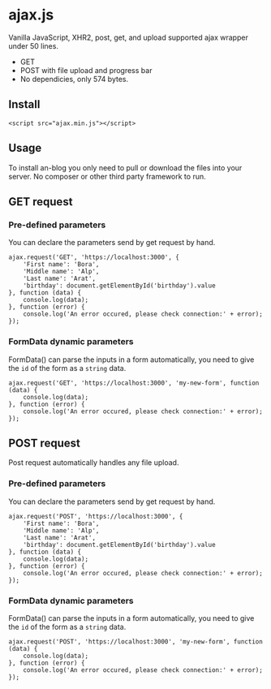 # ajax.js

Vanilla JavaScript, XHR2, post, get, and upload supported ajax wrapper under 50 lines.

  - GET
  - POST with file upload and progress bar
  - No dependicies, only 574 bytes.

## Install
`<script src="ajax.min.js"></script>`


## Usage
To install an-blog you only need to pull or download the files into your server. No composer or other third party framework to run.

## GET request
### Pre-defined parameters
You can declare the parameters send by get request by hand.
```
ajax.request('GET', 'https://localhost:3000', {
    'First name': 'Bora',
    'Middle name': 'Alp',
    'Last name': 'Arat',
    'birthday': document.getElementById('birthday').value
}, function (data) {
    console.log(data);
}, function (error) {
    console.log('An error occured, please check connection:' + error);
});
```
### FormData dynamic parameters
FormData() can parse the inputs in a form automatically, you need to give the `id` of the form as a `string` data.
```
ajax.request('GET', 'https://localhost:3000', 'my-new-form', function (data) {
    console.log(data);
}, function (error) {
    console.log('An error occured, please check connection:' + error);
});
```

## POST request
Post request automatically handles any file upload.
### Pre-defined parameters
You can declare the parameters send by get request by hand.
```
ajax.request('POST', 'https://localhost:3000', {
    'First name': 'Bora',
    'Middle name': 'Alp',
    'Last name': 'Arat',
    'birthday': document.getElementById('birthday').value
}, function (data) {
    console.log(data);
}, function (error) {
    console.log('An error occured, please check connection:' + error);
});
```
### FormData dynamic parameters
FormData() can parse the inputs in a form automatically, you need to give the `id` of the form as a `string` data.
```
ajax.request('POST', 'https://localhost:3000', 'my-new-form', function (data) {
    console.log(data);
}, function (error) {
    console.log('An error occured, please check connection:' + error);
});
```
